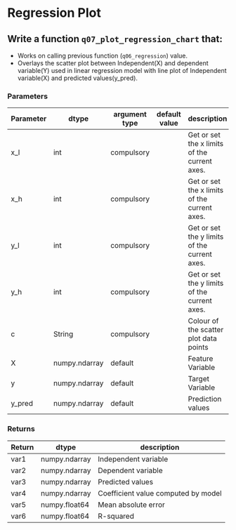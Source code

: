 # Regression Plot


## Write a function `q07_plot_regression_chart` that:
- Works on calling previous function (`q06_regression`) value.
- Overlays the scatter plot between Independent(X) and dependent variable(Y) used in linear regression model with 
line plot of Independent variable(X) and predicted values(y_pred).


### Parameters
| Parameter | dtype | argument type | default value | description |
| --- | --- | --- | --- | --- |
| x_l | int | compulsory | | Get or set the x limits of the current axes. |
| x_h |int | compulsory | | Get or set the x limits of the current axes. |
| y_l | int | compulsory | | Get or set the y limits of the current axes. |
| y_h | int | compulsory | | Get or set the y limits of the current axes. |
| c | String | compulsory | | Colour of the scatter plot data points |
| X | numpy.ndarray | default | | Feature Variable |
| y | numpy.ndarray | default | | Target Variable |
| y_pred | numpy.ndarray | default | | Prediction values |


### Returns

| Return | dtype | description |
| --- | --- | --- |
|var1 | numpy.ndarray |Independent variable  |
|var2 |numpy.ndarray | Dependent variable |
|var3| numpy.ndarray | Predicted values |
|var4 | numpy.ndarray | Coefficient value computed by model  |
|var5 | numpy.float64 | Mean absolute error |
|var6 | numpy.float64 | R-squared |
